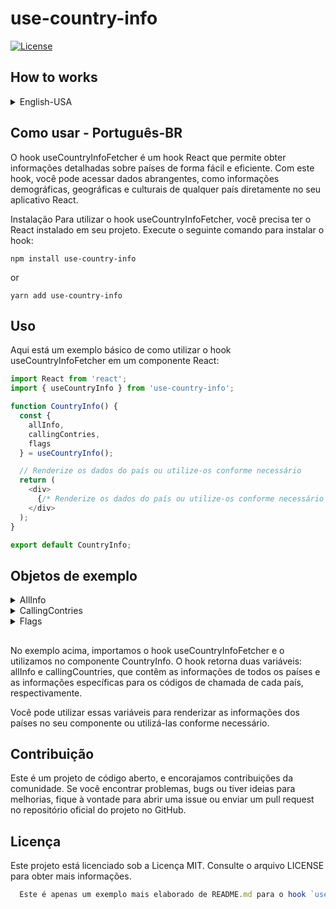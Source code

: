 # use-country-info

[![License](https://img.shields.io/badge/license-MIT-blue.svg)](https://opensource.org/licenses/MIT)

## How to works

<details>
<br/>
<summary> English-USA </summary>
<br/>

The `useCountryInfo` hook is a React hook that allows you to easily and efficiently fetch detailed information about countries. With this hook, you can access comprehensive data such as demographic, geographic, and cultural information about any country directly in your React application.

## Installation

To use the `useCountryInfo` hook, you need to have React installed in your project. Run the following command to install the hook:

```shell
npm install use-country-info
```

or

```shell
yarn add use-country-info
```

## Usage
Here's a basic example of how to use the useCountryInfo hook in a React component:

```js
import React from 'react';
import { useCountryInfo } from 'use-country-info';

function CountryInfo() {
  const {
    allInfo,
    callingContries,
    flags
  } = useCountryInfo();

  // Render the country data or use it as needed
  return (
    <div>
      {/* Render the country data or use it as needed */}
    </div>
  );
}

export default CountryInfo;
```

## Objects example

<details>
<br/>
<summary> AllInfo </summary>
<br/>

```js
{
    "name": {
      "common": "Jordan",
      "official": "Hashemite Kingdom of Jordan",
      "nativeName": {
        "ara": {
          "official": "المملكة الأردنية الهاشمية",
          "common": "الأردن"
        }
      }
    },
    "tld": [
      ".jo",
      "الاردن."
    ],
    "cca2": "JO",
    "ccn3": "400",
    "cca3": "JOR",
    "cioc": "JOR",
    "independent": true,
    "status": "officially-assigned",
    "unMember": true,
    "currencies": {
      "JOD": {
        "name": "Jordanian dinar",
        "symbol": "د.ا"
      }
    },
    "countryCallingCode": {
      "root": "+9",
      "suffixes": [
        "62"
      ]
    },
    "capital": [
      "Amman"
    ],
    "altSpellings": [
      "JO",
      "Hashemite Kingdom of Jordan",
      "al-Mamlakah al-Urdunīyah al-Hāshimīyah"
    ],
    "region": "Asia",
    "subregion": "Western Asia",
    "languages": {
      "ara": "Arabic"
    },
    "latlng": [
      31,
      36
    ],
    "landlocked": false,
    "borders": [
      "IRQ",
      "ISR",
      "PSE",
      "SAU",
      "SYR"
    ],
    "area": 89342,
    "demonyms": {
      "eng": {
        "f": "Jordanian",
        "m": "Jordanian"
      },
      "fra": {
        "f": "Jordanienne",
        "m": "Jordanien"
      }
    },
    "flag": "🇯🇴",
    "maps": {
      "googleMaps": "https://goo.gl/maps/ko1dzSDKg8Gsi9A98",
      "openStreetMaps": "https://www.openstreetmap.org/relation/184818"
    },
    "population": 10203140,
    "gini": {
      "2010": 33.7
    },
    "fifa": "JOR",
    "car": {
      "signs": [
        "HKJ"
      ],
      "side": "right"
    },
    "timezones": [
      "UTC+03:00"
    ],
    "continents": [
      "Asia"
    ],
    "flags": {
      "png": "https://flagcdn.com/w320/jo.png",
      "svg": "https://flagcdn.com/jo.svg",
      "alt": "The flag of Jordan is composed of three equal horizontal bands of black, white and green, with a red isosceles triangle superimposed on the hoist side of the field. This triangle has its base on the hoist end, spans about half the width of the field and bears a small seven-pointed white star at its center."
    },
    "coatOfArms": {
      "png": "https://mainfacts.com/media/images/coats_of_arms/jo.png",
      "svg": "https://mainfacts.com/media/images/coats_of_arms/jo.svg"
    },
    "startOfWeek": "sunday",
    "capitalInfo": {
      "latlng": [
        31.95,
        35.93
      ]
    },
    "postalCode": {
      "format": "#####",
      "regex": "^(\\d{5})$"
    }
  },
```
</details>

<details>
<br/>
<summary> CallingContries </summary>
<br/>

```js
  {
    "countryCallingCode": {
      "root": "+9",
      "suffixes": [
        "62"
      ]
    },
    "flag": "🇲🇵",
    "flags": {
      "png": "https://flagcdn.com/w320/jo.png",
      "svg": "https://flagcdn.com/jo.svg",
      "alt": "The flag of Jordan is composed of three equal horizontal bands of black, white and green, with a red isosceles triangle superimposed on the hoist side of the field. This triangle has its base on the hoist end, spans about half the width of the field and bears a small seven-pointed white star at its center."
    },
  }
```
</details>


<details>
<br/>
<summary> Flags </summary>
<br/>

```js
  {
    "flag": "🇲🇵",
    "flags": {
      "png": "https://flagcdn.com/w320/jo.png",
      "svg": "https://flagcdn.com/jo.svg",
      "alt": "The flag of Jordan is composed of three equal horizontal bands of black, white and green, with a red isosceles triangle superimposed on the hoist side of the field. This triangle has its base on the hoist end, spans about half the width of the field and bears a small seven-pointed white star at its center."
    },
  }
```
</details>

##

In the above example, we import the useCountryInfoFetcher hook and use it in the CountryInfo component. The hook returns two variables: allInfo and callingCountries, which contain the information for all countries and the specific information for the calling codes of each country, respectively.

You can use these variables to render the country information in your component or use it as needed.

## Contribution
This is an open-source project, and we welcome contributions from the community. If you encounter issues, bugs, or have ideas for improvements, feel free to open an issue or submit a pull request in the official repository on GitHub.

## License
This project is licensed under the MIT License. See the LICENSE file for more information.

</br>
</br>

</details>

## Como usar - Português-BR
O hook useCountryInfoFetcher é um hook React que permite obter informações detalhadas sobre países de forma fácil e eficiente. Com este hook, você pode acessar dados abrangentes, como informações demográficas, geográficas e culturais de qualquer país diretamente no seu aplicativo React.

Instalação
Para utilizar o hook useCountryInfoFetcher, você precisa ter o React instalado em seu projeto. Execute o seguinte comando para instalar o hook:

```shell
npm install use-country-info
```

or

```shell
yarn add use-country-info
```

## Uso
Aqui está um exemplo básico de como utilizar o hook useCountryInfoFetcher em um componente React:

```js
import React from 'react';
import { useCountryInfo } from 'use-country-info';

function CountryInfo() {
  const {
    allInfo,
    callingContries,
    flags
  } = useCountryInfo();

  // Renderize os dados do país ou utilize-os conforme necessário
  return (
    <div>
      {/* Renderize os dados do país ou utilize-os conforme necessário */}
    </div>
  );
}

export default CountryInfo;
```

## Objetos de exemplo

<details>
<br/>
<summary> AllInfo </summary>
<br/>

```js
{
    "name": {
      "common": "Jordan",
      "official": "Hashemite Kingdom of Jordan",
      "nativeName": {
        "ara": {
          "official": "المملكة الأردنية الهاشمية",
          "common": "الأردن"
        }
      }
    },
    "tld": [
      ".jo",
      "الاردن."
    ],
    "cca2": "JO",
    "ccn3": "400",
    "cca3": "JOR",
    "cioc": "JOR",
    "independent": true,
    "status": "officially-assigned",
    "unMember": true,
    "currencies": {
      "JOD": {
        "name": "Jordanian dinar",
        "symbol": "د.ا"
      }
    },
    "countryCallingCode": {
      "root": "+9",
      "suffixes": [
        "62"
      ]
    },
    "capital": [
      "Amman"
    ],
    "altSpellings": [
      "JO",
      "Hashemite Kingdom of Jordan",
      "al-Mamlakah al-Urdunīyah al-Hāshimīyah"
    ],
    "region": "Asia",
    "subregion": "Western Asia",
    "languages": {
      "ara": "Arabic"
    },
    "latlng": [
      31,
      36
    ],
    "landlocked": false,
    "borders": [
      "IRQ",
      "ISR",
      "PSE",
      "SAU",
      "SYR"
    ],
    "area": 89342,
    "demonyms": {
      "eng": {
        "f": "Jordanian",
        "m": "Jordanian"
      },
      "fra": {
        "f": "Jordanienne",
        "m": "Jordanien"
      }
    },
    "flag": "🇯🇴",
    "maps": {
      "googleMaps": "https://goo.gl/maps/ko1dzSDKg8Gsi9A98",
      "openStreetMaps": "https://www.openstreetmap.org/relation/184818"
    },
    "population": 10203140,
    "gini": {
      "2010": 33.7
    },
    "fifa": "JOR",
    "car": {
      "signs": [
        "HKJ"
      ],
      "side": "right"
    },
    "timezones": [
      "UTC+03:00"
    ],
    "continents": [
      "Asia"
    ],
    "flags": {
      "png": "https://flagcdn.com/w320/jo.png",
      "svg": "https://flagcdn.com/jo.svg",
      "alt": "The flag of Jordan is composed of three equal horizontal bands of black, white and green, with a red isosceles triangle superimposed on the hoist side of the field. This triangle has its base on the hoist end, spans about half the width of the field and bears a small seven-pointed white star at its center."
    },
    "coatOfArms": {
      "png": "https://mainfacts.com/media/images/coats_of_arms/jo.png",
      "svg": "https://mainfacts.com/media/images/coats_of_arms/jo.svg"
    },
    "startOfWeek": "sunday",
    "capitalInfo": {
      "latlng": [
        31.95,
        35.93
      ]
    },
    "postalCode": {
      "format": "#####",
      "regex": "^(\\d{5})$"
    }
  },
```
</details>

<details>
<br/>
<summary> CallingContries </summary>
<br/>

```js
  {
    "countryCallingCode": {
      "root": "+9",
      "suffixes": [
        "62"
      ]
    },
    "flag": "🇲🇵",
    "flags": {
      "png": "https://flagcdn.com/w320/jo.png",
      "svg": "https://flagcdn.com/jo.svg",
      "alt": "The flag of Jordan is composed of three equal horizontal bands of black, white and green, with a red isosceles triangle superimposed on the hoist side of the field. This triangle has its base on the hoist end, spans about half the width of the field and bears a small seven-pointed white star at its center."
    },
  }
```
</details>


<details>
<br/>
<summary> Flags </summary>
<br/>

```js
  {
    "flag": "🇲🇵",
    "flags": {
      "png": "https://flagcdn.com/w320/jo.png",
      "svg": "https://flagcdn.com/jo.svg",
      "alt": "The flag of Jordan is composed of three equal horizontal bands of black, white and green, with a red isosceles triangle superimposed on the hoist side of the field. This triangle has its base on the hoist end, spans about half the width of the field and bears a small seven-pointed white star at its center."
    },
  }
```
</details>

##


No exemplo acima, importamos o hook useCountryInfoFetcher e o utilizamos no componente CountryInfo. O hook retorna duas variáveis: allInfo e callingCountries, que contêm as informações de todos os países e as informações específicas para os códigos de chamada de cada país, respectivamente.

Você pode utilizar essas variáveis para renderizar as informações dos países no seu componente ou utilizá-las conforme necessário.

## Contribuição
Este é um projeto de código aberto, e encorajamos contribuições da comunidade. Se você encontrar problemas, bugs ou tiver ideias para melhorias, fique à vontade para abrir uma issue ou enviar um pull request no repositório oficial do projeto no GitHub.

## Licença
Este projeto está licenciado sob a Licença MIT. Consulte o arquivo LICENSE para obter mais informações.

```js
  Este é apenas um exemplo mais elaborado de README.md para o hook `useCountryInfo`. Certifique-se de personalizar e atualizar o conteúdo do arquivo conforme necessário, adicionando seções adicionais relevantes, como exemplos de uso mais avançados, configuração e requisitos de ambiente.
```
